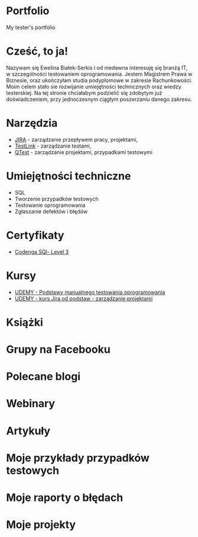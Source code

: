 # Portfolio
My tester's portfolio
# Cześć, to ja!
Nazywam się Ewelina Białek-Serkis i od niedawna interesuję się branżą IT, w szczególności testowaniem oprogramowania. Jestem Magistrem Prawa w Biznesie, oraz ukończyłam studia podyplomowe w zakresie Rachunkowości. Moim celem stało sie rozwijanie umiejętności technicznych oraz wiedzy testerskiej. Na tej stronie chciałabym podzielić się zdobytym już doświadczeniem, przy jednoczesnym ciągłym poszerzaniu danego zakresu.
#  Narzędzia
* [JIRA](https://www.atlassian.com/software/jira) - zarządzanie przepływem pracy, projektami,
* [TestLink](https://testlink.org/) - zarządzanie testami,
* [QTest](https://www.tricentis.com/software-testing-tool-trial-demo/qtest-trial) - zarządzanie projektami, przypadkami testowymi
# Umiejętności techniczne
* SQL
* Tworzenie przypadków testowych
* Testowanie oprogramowania
* Zgłaszanie defektów i błędów
# Certyfikaty
* [Codenga SQl- Level 3](https://codenga.pl/p/certificate/hash/1dezxss78vhcco0cc84g048sgwk8gow)
# Kursy
* [UDEMY - Podstawy manualnego testowania oprogramowania](https://www.udemy.com/certificate/UC-3889cb37-31f5-4563-b113-68a70567097b/)
* [UDEMY - kurs Jira od podstaw - zarządzanie projektami](https://www.udemy.com/certificate/UC-574c72fb-155c-4e80-911e-c21730742a64/)
# Książki
# Grupy na Facebooku
# Polecane blogi
# Webinary
# Artykuły
# Moje przykłady przypadków testowych
# Moje raporty o błędach
# Moje projekty
